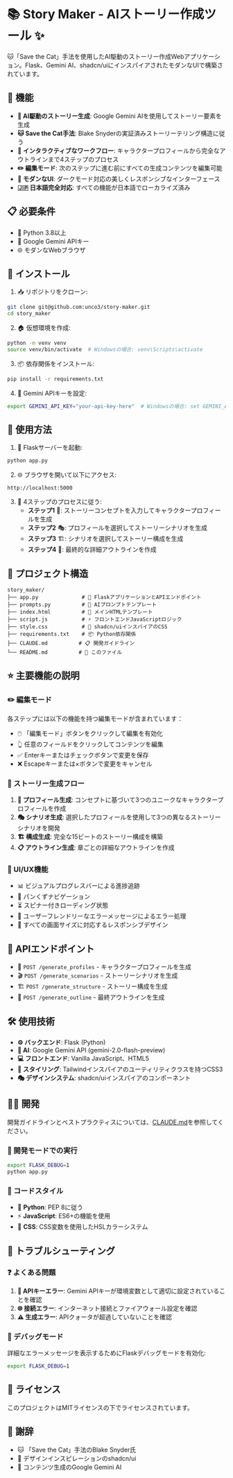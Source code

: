 # 📚 Story Maker - AIストーリー作成ツール ✨

🐱「Save the Cat」手法を使用したAI駆動のストーリー作成Webアプリケーション。Flask、Gemini AI、shadcn/uiにインスパイアされたモダンなUIで構築されています。

## 🌟 機能

- **🤖 AI駆動のストーリー生成**: Google Gemini AIを使用してストーリー要素を生成
- **🐱 Save the Cat手法**: Blake Snyderの実証済みストーリーテリング構造に従う
- **🔄 インタラクティブなワークフロー**: キャラクタープロフィールから完全なアウトラインまで4ステップのプロセス
- **✏️ 編集モード**: 次のステップに進む前にすべての生成コンテンツを編集可能
- **🎨 モダンなUI**: ダークモード対応の美しくレスポンシブなインターフェース
- **🇯🇵 日本語完全対応**: すべての機能が日本語でローカライズ済み

## 📋 必要条件

- 🐍 Python 3.8以上
- 🔑 Google Gemini APIキー
- 🌐 モダンなWebブラウザ

## 🚀 インストール

1. 📥 リポジトリをクローン:
```bash
git clone git@github.com:unco3/story-maker.git
cd story_maker
```

2. 🏠 仮想環境を作成:
```bash
python -m venv venv
source venv/bin/activate  # Windowsの場合: venv\Scripts\activate
```

3. 📦 依存関係をインストール:
```bash
pip install -r requirements.txt
```

4. 🔐 Gemini APIキーを設定:
```bash
export GEMINI_API_KEY="your-api-key-here"  # Windowsの場合: set GEMINI_API_KEY=your-api-key-here
```

## 🎯 使用方法

1. 🚀 Flaskサーバーを起動:
```bash
python app.py
```

2. 🌐 ブラウザを開いて以下にアクセス:
```
http://localhost:5000
```

3. 📝 4ステップのプロセスに従う:
   - **ステップ1** 👤: ストーリーコンセプトを入力してキャラクタープロフィールを生成
   - **ステップ2** 🎭: プロフィールを選択してストーリーシナリオを生成
   - **ステップ3** 🏗️: シナリオを選択してストーリー構成を生成
   - **ステップ4** 📖: 最終的な詳細アウトラインを作成

## 📁 プロジェクト構造

```
story_maker/
├── app.py              # 🐍 FlaskアプリケーションとAPIエンドポイント
├── prompts.py          # 💭 AIプロンプトテンプレート
├── index.html          # 📄 メインHTMLテンプレート
├── script.js           # ⚡ フロントエンドJavaScriptロジック
├── style.css           # 🎨 shadcn/uiインスパイアのCSS
├── requirements.txt    # 📦 Python依存関係
├── CLAUDE.md          # 📋 開発ガイドライン
└── README.md          # 📖 このファイル
```

## ⭐ 主要機能の説明

### ✏️ 編集モード
各ステップには以下の機能を持つ編集モードが含まれています：
- 🖱️ 「編集モード」ボタンをクリックして編集を有効化
- 👆 任意のフィールドをクリックしてコンテンツを編集
- ✅ Enterキーまたはチェックボタンで変更を保存
- ❌ Escapeキーまたは×ボタンで変更をキャンセル

### 📖 ストーリー生成フロー
1. **👤 プロフィール生成**: コンセプトに基づいて3つのユニークなキャラクタープロフィールを作成
2. **🎭 シナリオ生成**: 選択したプロフィールを使用して3つの異なるストーリーシナリオを開発
3. **🏗️ 構成生成**: 完全な15ビートのストーリー構成を構築
4. **📋 アウトライン生成**: 章ごとの詳細なアウトラインを作成

### 💫 UI/UX機能
- 📊 ビジュアルプログレスバーによる進捗追跡
- 🍞 パンくずナビゲーション
- ⏳ スピナー付きローディング状態
- 🚨 ユーザーフレンドリーなエラーメッセージによるエラー処理
- 📱 すべての画面サイズに対応するレスポンシブデザイン

## 🔌 APIエンドポイント

- 🚀 `POST /generate_profiles` - キャラクタープロフィールを生成
- 🎬 `POST /generate_scenarios` - ストーリーシナリオを生成
- 🏗️ `POST /generate_structure` - ストーリー構成を生成
- 📝 `POST /generate_outline` - 最終アウトラインを生成

## 🛠️ 使用技術

- **⚙️ バックエンド**: Flask (Python)
- **🤖 AI**: Google Gemini API (gemini-2.0-flash-preview)
- **💻 フロントエンド**: Vanilla JavaScript、HTML5
- **🎨 スタイリング**: Tailwindインスパイアのユーティリティクラスを持つCSS3
- **🎭 デザインシステム**: shadcn/uiインスパイアのコンポーネント

## 👨‍💻 開発

開発ガイドラインとベストプラクティスについては、[CLAUDE.md](./CLAUDE.md)を参照してください。

### 🔧 開発モードでの実行
```bash
export FLASK_DEBUG=1
python app.py
```

### 📝 コードスタイル
- 🐍 **Python**: PEP 8に従う
- ⚡ **JavaScript**: ES6+の機能を使用
- 🎨 **CSS**: CSS変数を使用したHSLカラーシステム

## 🔧 トラブルシューティング

### ❓ よくある問題

1. **🔑 APIキーエラー**: Gemini APIキーが環境変数として適切に設定されていることを確認
2. **🌐 接続エラー**: インターネット接続とファイアウォール設定を確認
3. **⚠️ 生成エラー**: APIクォータが超過していないことを確認

### 🐛 デバッグモード
詳細なエラーメッセージを表示するためにFlaskデバッグモードを有効化:
```bash
export FLASK_DEBUG=1
```

## 📄 ライセンス

このプロジェクトはMITライセンスの下でライセンスされています。

## 🙏 謝辞

- 🐱 「Save the Cat」手法のBlake Snyder氏
- 🎨 デザインインスピレーションのshadcn/ui
- 🤖 コンテンツ生成のGoogle Gemini AI

